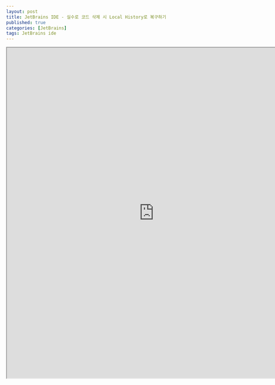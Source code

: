 ```yaml
---
layout: post
title: JetBrains IDE - 실수로 코드 삭제 시 Local History로 복구하기
published: true
categories: [JetBrains]
tags: JetBrains ide
---
```

<iframe width="800" height="900" src="https://docs.google.com/document/d/e/2PACX-1vS1fjlj-DhT6J-tUMvJs63lZMTBlsI3JcBTaBoOzwfbKBK4knw9RBXLBqBIzyUHVw31Ap3V505uRIhu/pub?embedded=true"></iframe>    
  